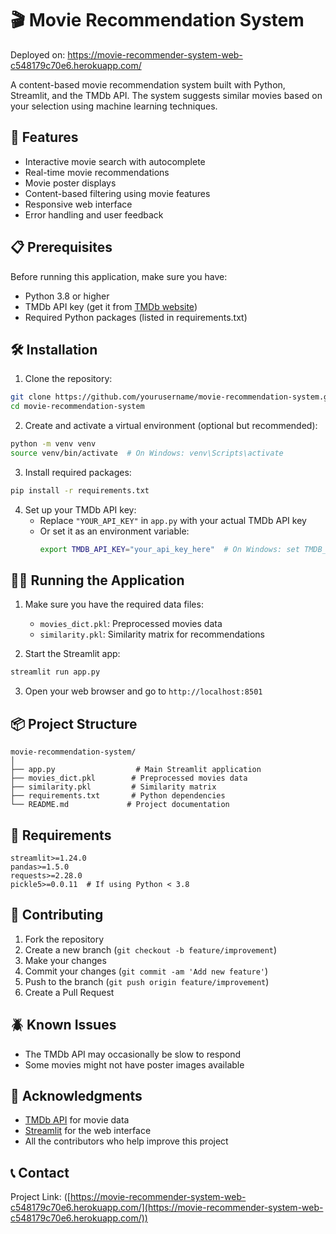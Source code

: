 # 🎬 Movie Recommendation System

Deployed on: https://movie-recommender-system-web-c548179c70e6.herokuapp.com/

A content-based movie recommendation system built with Python, Streamlit, and the TMDb API. The system suggests similar movies based on your selection using machine learning techniques.

## 🚀 Features

- Interactive movie search with autocomplete
- Real-time movie recommendations
- Movie poster displays
- Content-based filtering using movie features
- Responsive web interface
- Error handling and user feedback

## 📋 Prerequisites

Before running this application, make sure you have:

- Python 3.8 or higher
- TMDb API key (get it from [TMDb website](https://www.themoviedb.org/documentation/api))
- Required Python packages (listed in requirements.txt)

## 🛠️ Installation

1. Clone the repository:
```bash
git clone https://github.com/yourusername/movie-recommendation-system.git
cd movie-recommendation-system
```

2. Create and activate a virtual environment (optional but recommended):
```bash
python -m venv venv
source venv/bin/activate  # On Windows: venv\Scripts\activate
```

3. Install required packages:
```bash
pip install -r requirements.txt
```

4. Set up your TMDb API key:
   - Replace `"YOUR_API_KEY"` in `app.py` with your actual TMDb API key
   - Or set it as an environment variable:
     ```bash
     export TMDB_API_KEY="your_api_key_here"  # On Windows: set TMDB_API_KEY=your_api_key_here
     ```

## 🏃‍♂️ Running the Application

1. Make sure you have the required data files:
   - `movies_dict.pkl`: Preprocessed movies data
   - `similarity.pkl`: Similarity matrix for recommendations

2. Start the Streamlit app:
```bash
streamlit run app.py
```

3. Open your web browser and go to `http://localhost:8501`

## 📦 Project Structure

```
movie-recommendation-system/
│
├── app.py                  # Main Streamlit application
├── movies_dict.pkl        # Preprocessed movies data
├── similarity.pkl         # Similarity matrix
├── requirements.txt       # Python dependencies
└── README.md             # Project documentation
```

## 📝 Requirements

```
streamlit>=1.24.0
pandas>=1.5.0
requests>=2.28.0
pickle5>=0.0.11  # If using Python < 3.8
```

## 🤝 Contributing

1. Fork the repository
2. Create a new branch (`git checkout -b feature/improvement`)
3. Make your changes
4. Commit your changes (`git commit -am 'Add new feature'`)
5. Push to the branch (`git push origin feature/improvement`)
6. Create a Pull Request

## 🪲 Known Issues

- The TMDb API may occasionally be slow to respond
- Some movies might not have poster images available


## 🙏 Acknowledgments

- [TMDb API](https://www.themoviedb.org/documentation/api) for movie data
- [Streamlit](https://streamlit.io/) for the web interface
- All the contributors who help improve this project

## 📞 Contact

Project Link: ([https://movie-recommender-system-web-c548179c70e6.herokuapp.com/](https://movie-recommender-system-web-c548179c70e6.herokuapp.com/))
